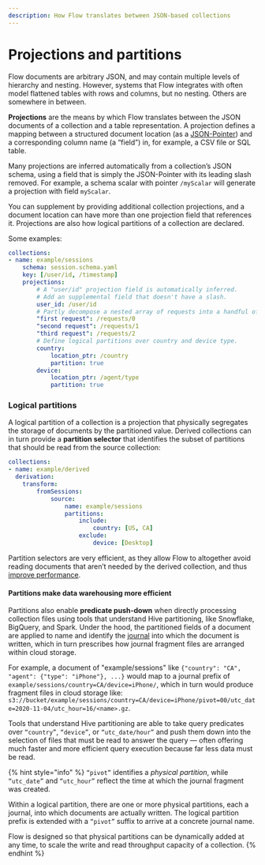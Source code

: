 ```yaml
---
description: How Flow translates between JSON-based collections
---
```


# Projections and partitions

Flow documents are arbitrary JSON, and may contain multiple levels of hierarchy and nesting. However, systems that Flow integrates with often model flattened tables with rows and columns, but no nesting. Others are somewhere in between.

**Projections** are the means by which Flow translates between the JSON documents of a collection and a table representation. A projection defines a mapping between a structured document location (as a [JSON-Pointer](https://tools.ietf.org/html/rfc6901)) and a corresponding column name (a “field”) in, for example, a CSV file or SQL table.

Many projections are inferred automatically from a collection’s JSON schema, using a field that is simply the JSON-Pointer with its leading slash removed. For example, a schema scalar with pointer `/myScalar` will generate a projection with field `myScalar`.

You can supplement by providing additional collection projections, and a document location can have more than one projection field that references it. Projections are also how logical partitions of a collection are declared.

Some examples:

```yaml
collections:
- name: example/sessions
    schema: session.schema.yaml
    key: [/user/id, /timestamp]
    projections:
        # A "user/id" projection field is automatically inferred.
        # Add an supplemental field that doesn't have a slash.
        user_id: /user/id
        # Partly decompose a nested array of requests into a handful of named projections.
        "first request": /requests/0
        "second request": /requests/1
        "third request": /requests/2
        # Define logical partitions over country and device type.
        country:
            location_ptr: /country
            partition: true
        device:
            location_ptr: /agent/type
            partition: true
```

### Logical partitions

A logical partition of a collection is a projection that physically segregates the storage of documents by the partitioned value. Derived collections can in turn provide a **partition selector** that identifies the subset of partitions that should be read from the source collection:

```yaml
collections:
- name: example/derived
  derivation:
    transform:
        fromSessions:
            source:
                name: example/sessions
                partitions:
                    include:
                        country: [US, CA]
                    exclude:
                        device: [Desktop]
```

Partition selectors are very efficient, as they allow Flow to altogether avoid reading documents that aren’t needed by the derived collection, and thus [improve performance](../../architecture/scaling.md#optimizing-processing-with-partitions).

#### Partitions make data warehousing more efficient

Partitions also enable **predicate push-down** when directly processing collection files using tools that understand Hive partitioning, like Snowflake, BigQuery, and Spark. Under the hood, the partitioned fields of a document are applied to name and identify the [journal](../../architecture/concepts-1.md#how-brokers-connect-collections-to-the-runtime) into which the document is written, which in turn prescribes how journal fragment files are arranged within cloud storage.

For example, a document of "example/sessions" like `{"country": "CA", "agent": {"type": "iPhone"}, ...}` would map to a journal prefix of `example/sessions/country=CA/device=iPhone/`, which in turn would produce fragment files in cloud storage like: `s3://bucket/example/sessions/country=CA/device=iPhone/pivot=00/utc_date=2020-11-04/utc_hour=16/<name>.gz`.

Tools that understand Hive partitioning are able to take query predicates over `“country”`, `“device”`, or `“utc_date/hour”` and push them down into the selection of files that must be read to answer the query — often offering much faster and more efficient query execution because far less data must be read.

{% hint style="info" %}
`“pivot”` identifies a _physical partition_, while `“utc_date”` and `“utc_hour”` reflect the time at which the journal fragment was created.

Within a logical partition, there are one or more physical partitions, each a journal, into which documents are actually written. The logical partition prefix is extended with a `“pivot”` suffix to arrive at a concrete journal name.

Flow is designed so that physical partitions can be dynamically added at any time, to scale the write and read throughput capacity of a collection.
{% endhint %}



###
